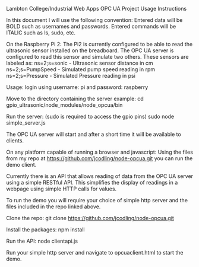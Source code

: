 Lambton College/Industrial Web Apps OPC UA Project Usage Instructions

In this document I will use the following convention:
Entered data will be BOLD such as usernames and passwords.
Entered commands will be ITALIC such as ls, sudo, etc.

On the Raspberry Pi 2:
The Pi2 is currently configured to be able to read the ultrasonic sensor installed on the breadboard. The OPC UA server is configured to read this sensor and simulate two others. These sensors are labeled as:
ns=2;s=sonic - Ultrasonic sensor distance in cm
ns=2;s=PumpSpeed - Simulated pump speed reading in rpm
ns=2;s=Pressure - Simulated Pressure reading in psi

Usage:
login using username: pi and password: raspberry

Move to the directory containing the server example:
cd gpio_ultrasonic/node_modules/node_opcua/bin

Run the server: (sudo is required to access the gpio pins)
sudo node simple_server.js

The OPC UA server will start and after a short time it will be available to clients.

On any platform capable of running a browser and javascript:
Using the files from my repo at https://github.com/jcodling/node-opcua.git you can run the demo client.

Currently there is an API that allows reading of data from the OPC UA server using a simple RESTful API. This simplifies the display of readings in a webpage using simple HTTP calls for values.

To run the demo you will require your choice of simple http server and the files included in the repo linked above.

Clone the repo:
git clone https://github.com/jcodling/node-opcua.git

Install the packages:
npm install

Run the API:
node clientapi.js

Run your simple http server and navigate to opcuaclient.html to start the demo.

